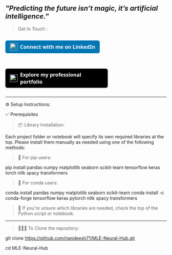  *"Predicting the future isn’t magic, it’s artificial intelligence."*
-------------------------------------------------------------------------------------------------------
> Get In Touch :

<div style="display: flex; flex-direction: column; gap: 20px; max-width: 320px; font-family: 'Segoe UI', Tahoma, Geneva, Verdana, sans-serif;">

  <a href="https://www.linkedin.com/in/nandeesh71" target="_blank" rel="noopener" title="Visit my LinkedIn Profile"
     style="display: flex; align-items: center; gap: 8px; text-decoration: none; background-color: #0077B5; padding: 8px 14px; border-radius: 6px; color: white; font-weight: 700; font-size: 16px; max-width: fit-content;">
    <img src="https://cdn.jsdelivr.net/npm/simple-icons@v9/icons/linkedin.svg" alt="LinkedIn" width="24" height="24" />
    Connect with me on LinkedIn
  </a>

  <a href="https://nandeesh-71.web.app" target="_blank" rel="noopener" title="Visit my Portfolio"
     style="display: flex; align-items: center; gap: 8px; text-decoration: none; background-color: #000000; padding: 8px 14px; border-radius: 6px; color: white; font-weight: 700; font-size: 16px; max-width: fit-content;">
    <img src="https://cdn.jsdelivr.net/npm/simple-icons@v9/icons/webflow.svg" alt="Portfolio" width="24" height="24" />
    Explore my professional portfolio
  </a>
  
</div>


-------------------------------------------------------------------------------------------------------


⚙️ Setup Instructions:

✅ Prerequisites

> 📦 Library Installation:

Each project folder or notebook will specify its own required libraries at the top.
Please install them manually as needed using one of the following methods:

> 📌 For pip users:

pip install pandas numpy matplotlib seaborn scikit-learn tensorflow keras torch nltk spacy transformers

> 📌 For conda users:

conda install pandas numpy matplotlib seaborn scikit-learn
conda install -c conda-forge tensorflow keras pytorch nltk spacy transformers

> 📍 If you're unsure which libraries are needed, check the top of the Python script or notebook.


-------------------------------------------------------------------------------------------------------


> 🧑🏻‍💻 To Clone the repository:

git clone https://github.com/nandeesh71/MLE-Neural-Hub.git

cd MLE-Neural-Hub
